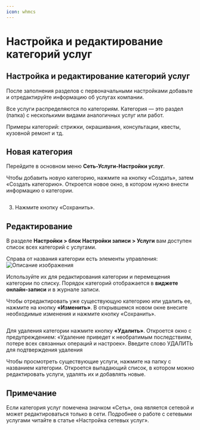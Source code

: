 ```yaml
---
icon: whmcs
---
```


# Настройка и редактирование категорий услуг

## Настройка и редактирование категорий услуг <a href="#nastroika-i-redaktirovanie-kategorii-uslug" id="nastroika-i-redaktirovanie-kategorii-uslug"></a>

После заполнения разделов с первоначальными настройками добавьте и отредактируйте информацию об услугах компании.

Все услуги распределяются по категориям. Категория — это раздел (папка) с несколькими видами аналогичных услуг или работ.

Примеры категорий: стрижки, окрашивания, консультации, квесты, кузовной ремонт и тд.

## Новая категория <a href="#novaya-kategoriya" id="novaya-kategoriya"></a>

Перейдите в основном меню **Сеть-Услуги-Настройки услуг**.

Чтобы добавить новую категорию, нажмите на кнопку «Создать», затем «Создать категорию». Откроется новое окно, в котором нужно внести информацию о категории.

<figure><img src="https://95.163.228.26/5skdzcszbdc.jpg" alt=""><figcaption></figcaption></figure>

3. Нажмите кнопку «Сохранить».

## Редактирование <a href="#redaktirovanie" id="redaktirovanie"></a>

В разделе **Настройки > блок Настройки записи > Услуги** вам доступен список всех категорий с услугами.

Справа от названия категории есть элементы управления:\
![Описание изображения](https://95.163.228.26/d5qyvc-yeac.jpg)

Используйте их для редактирования категории и перемещения категории по списку. Порядок категорий отображается в **виджете онлайн-записи** и в журнале записи.

Чтобы отредактировать уже существующую категорию или удалить ее, нажмите на кнопку **«Изменить»**. В открывшемся новом окне внесите необходимые изменения и нажмите кнопку «Сохранить».

<figure><img src="https://95.163.228.26/bvqu70a6gyw.jpg" alt=""><figcaption></figcaption></figure>

Для удаления категории нажмите кнопку **«Удалить»**. Откроется окно с предупреждением: «Удаление приведет к необратимым последствиям, потере всех связанных операций и настроек». Введите слово УДАЛИТЬ для подтверждения удаления

Чтобы просмотреть существующие услуги, нажмите на папку с названием категории. Откроется выпадающий список, в котором можно редактировать услуги, удалять их и добавлять новые.

## Примечание <a href="#primechanie" id="primechanie"></a>

Если категория услуг помечена значком «Сеть», она является сетевой и может редактироваться только в сети. Подробнее о работе с сетевыми услугами читайте в статье «Настройка сетевых услуг».
